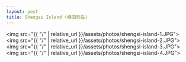 ```yaml
---
layout: post
title: Shengsi Island (嵊泗列岛)
---
```


<img src="{{ "/" | relative_url }}/assets/photos/shengsi-island-1.JPG">
<img src="{{ "/" | relative_url }}/assets/photos/shengsi-island-2.JPG">
<img src="{{ "/" | relative_url }}/assets/photos/shengsi-island-3.JPG">
<img src="{{ "/" | relative_url }}/assets/photos/shengsi-island-4.JPG">
